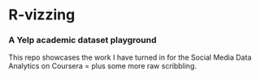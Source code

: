 # R-vizzing
### A Yelp academic dataset playground 

This repo showcases the work I have turned in for the Social Media Data Analytics on Coursera = plus some more raw scribbling.
